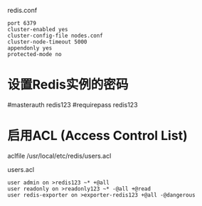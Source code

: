 redis.conf
```text
port 6379
cluster-enabled yes
cluster-config-file nodes.conf
cluster-node-timeout 5000
appendonly yes
protected-mode no
```

# 设置Redis实例的密码
#masterauth redis123
#requirepass redis123

# 启用ACL (Access Control List)
aclfile /usr/local/etc/redis/users.acl

users.acl
```text
user admin on >redis123 ~* +@all
user readonly on >readonly123 ~* -@all +@read
user redis-exporter on >exporter-redis123 +@all -@dangerous
```
